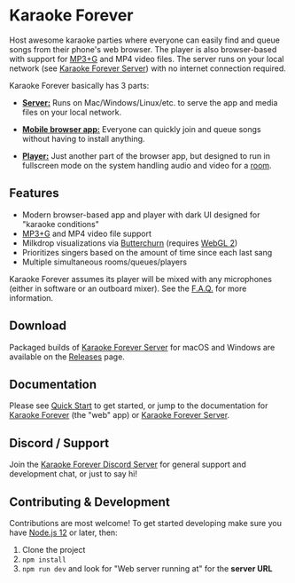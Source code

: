 # Karaoke Forever

Host awesome karaoke parties where everyone can easily find and queue songs from their phone's web browser. The player is also browser-based with support for [MP3+G](https://en.wikipedia.org/wiki/MP3%2BG) and MP4 video files. The server runs on your local network (see [Karaoke Forever Server](https://www.karaoke-forever.com/docs/#karaoke-forever-server)) with no internet connection required.

Karaoke Forever basically has 3 parts:

- **[Server:](https://www.karaoke-forever.com/docs/#karaoke-forever-server)** Runs on Mac/Windows/Linux/etc. to serve the app and media files on your local network.

- **[Mobile browser app:](https://www.karaoke-forever.com/docs/#karaoke-forever)** Everyone can quickly join and queue songs without having to install anything.

- **[Player:](https://www.karaoke-forever.com/docs/#player-admin-only)** Just another part of the browser app, but designed to run in fullscreen mode on the system handling audio and video for a [room](https://www.karaoke-forever.com/docs/#rooms-admin-only).

## Features

- Modern browser-based app and player with dark UI designed for "karaoke conditions"
- [MP3+G](https://en.wikipedia.org/wiki/MP3%2BG) and MP4 video file support
- Milkdrop visualizations via [Butterchurn](https://github.com/jberg/butterchurn) (requires [WebGL 2](https://caniuse.com/#feat=webgl2))
- Prioritizes singers based on the amount of time since each last sang
- Multiple simultaneous rooms/queues/players

Karaoke Forever assumes its player will be mixed with any microphones (either in software or an outboard mixer). See the [F.A.Q.](https://www.karaoke-forever.com/faq/#whats-the-recommended-microphone-audio-setup) for more information.

## Download

Packaged builds of [Karaoke Forever Server](https://www.karaoke-forever.com/docs/#karaoke-forever-server) for macOS and Windows are available on the <a href="{{ site.github.releases_url }}">Releases</a> page.

## Documentation

Please see [Quick Start](https://www.karaoke-forever.com/docs#quick-start) to get started, or jump to the documentation for [Karaoke Forever](https://www.karaoke-forever.com/docs/#karaoke-forever) (the "web" app) or [Karaoke Forever Server](https://www.karaoke-forever.com/docs/#karaoke-forever-server).

## Discord / Support

Join the [Karaoke Forever Discord Server](https://discord.gg/PgqVtFq) for general support and development chat, or just to say hi!

## Contributing & Development

Contributions are most welcome! To get started developing
make sure you have [Node.js 12](https://nodejs.org/en/) or later, then:

1. Clone the project
2. `npm install`
3. `npm run dev` and look for "Web server running at" for the **server URL**
